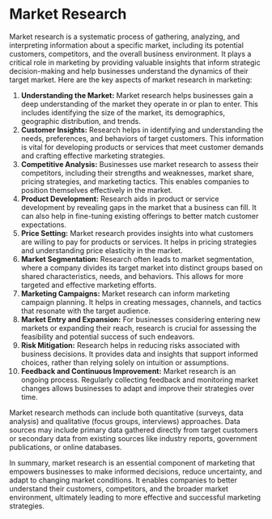 # Market Research

Market research is a systematic process of gathering, analyzing, and interpreting information about a specific market, including its potential customers, competitors, and the overall business environment. It plays a critical role in marketing by providing valuable insights that inform strategic decision-making and help businesses understand the dynamics of their target market. Here are the key aspects of market research in marketing:

1. **Understanding the Market:** Market research helps businesses gain a deep understanding of the market they operate in or plan to enter. This includes identifying the size of the market, its demographics, geographic distribution, and trends.
2. **Customer Insights:** Research helps in identifying and understanding the needs, preferences, and behaviors of target customers. This information is vital for developing products or services that meet customer demands and crafting effective marketing strategies.
3. **Competitive Analysis:** Businesses use market research to assess their competitors, including their strengths and weaknesses, market share, pricing strategies, and marketing tactics. This enables companies to position themselves effectively in the market.
4. **Product Development:** Research aids in product or service development by revealing gaps in the market that a business can fill. It can also help in fine-tuning existing offerings to better match customer expectations.
5. **Price Setting:** Market research provides insights into what customers are willing to pay for products or services. It helps in pricing strategies and understanding price elasticity in the market.
6. **Market Segmentation:** Research often leads to market segmentation, where a company divides its target market into distinct groups based on shared characteristics, needs, and behaviors. This allows for more targeted and effective marketing efforts.
7. **Marketing Campaigns:** Market research can inform marketing campaign planning. It helps in creating messages, channels, and tactics that resonate with the target audience.
8. **Market Entry and Expansion:** For businesses considering entering new markets or expanding their reach, research is crucial for assessing the feasibility and potential success of such endeavors.
9. **Risk Mitigation:** Research helps in reducing risks associated with business decisions. It provides data and insights that support informed choices, rather than relying solely on intuition or assumptions.
10. **Feedback and Continuous Improvement:** Market research is an ongoing process. Regularly collecting feedback and monitoring market changes allows businesses to adapt and improve their strategies over time.

Market research methods can include both quantitative (surveys, data analysis) and qualitative (focus groups, interviews) approaches. Data sources may include primary data gathered directly from target customers or secondary data from existing sources like industry reports, government publications, or online databases.

In summary, market research is an essential component of marketing that empowers businesses to make informed decisions, reduce uncertainty, and adapt to changing market conditions. It enables companies to better understand their customers, competitors, and the broader market environment, ultimately leading to more effective and successful marketing strategies.